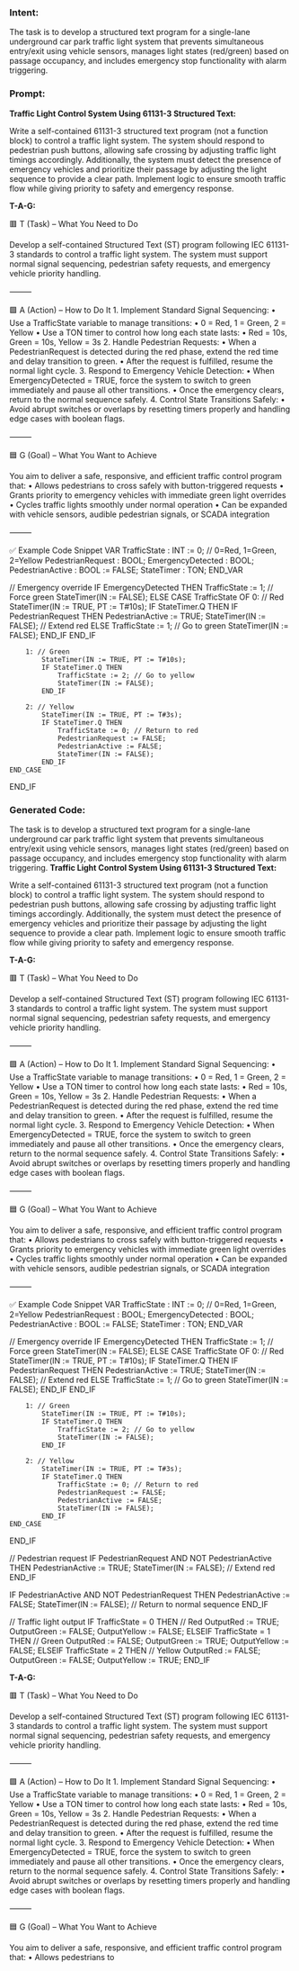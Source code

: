 ### Intent:
The task is to develop a structured text program for a single-lane underground car park traffic light system that prevents simultaneous entry/exit using vehicle sensors, manages light states (red/green) based on passage occupancy, and includes emergency stop functionality with alarm triggering.

### Prompt:
**Traffic Light Control System Using 61131-3 Structured Text:**

Write a self-contained 61131-3 structured text program (not a function block) to control a traffic light system. The system should respond to pedestrian push buttons, allowing safe crossing by adjusting traffic light timings accordingly. Additionally, the system must detect the presence of emergency vehicles and prioritize their passage by adjusting the light sequence to provide a clear path. Implement logic to ensure smooth traffic flow while giving priority to safety and emergency response.

**T-A-G:**

🟥 T (Task) – What You Need to Do

Develop a self-contained Structured Text (ST) program following IEC 61131-3 standards to control a traffic light system. The system must support normal signal sequencing, pedestrian safety requests, and emergency vehicle priority handling.

⸻

🟩 A (Action) – How to Do It
	1.	Implement Standard Signal Sequencing:
	•	Use a TrafficState variable to manage transitions:
	•	0 = Red, 1 = Green, 2 = Yellow
	•	Use a TON timer to control how long each state lasts:
	•	Red = 10s, Green = 10s, Yellow = 3s
	2.	Handle Pedestrian Requests:
	•	When a PedestrianRequest is detected during the red phase, extend the red time and delay transition to green.
	•	After the request is fulfilled, resume the normal light cycle.
	3.	Respond to Emergency Vehicle Detection:
	•	When EmergencyDetected = TRUE, force the system to switch to green immediately and pause all other transitions.
	•	Once the emergency clears, return to the normal sequence safely.
	4.	Control State Transitions Safely:
	•	Avoid abrupt switches or overlaps by resetting timers properly and handling edge cases with boolean flags.

⸻

🟦 G (Goal) – What You Want to Achieve

You aim to deliver a safe, responsive, and efficient traffic control program that:
	•	Allows pedestrians to cross safely with button-triggered requests
	•	Grants priority to emergency vehicles with immediate green light overrides
	•	Cycles traffic lights smoothly under normal operation
	•	Can be expanded with vehicle sensors, audible pedestrian signals, or SCADA integration

⸻

✅ Example Code Snippet
VAR
    TrafficState : INT := 0; // 0=Red, 1=Green, 2=Yellow
    PedestrianRequest : BOOL;
    EmergencyDetected : BOOL;
    PedestrianActive : BOOL := FALSE;
    StateTimer : TON;
END_VAR

// Emergency override
IF EmergencyDetected THEN
    TrafficState := 1; // Force green
    StateTimer(IN := FALSE);
ELSE
    CASE TrafficState OF
        0: // Red
            StateTimer(IN := TRUE, PT := T#10s);
            IF StateTimer.Q THEN
                IF PedestrianRequest THEN
                    PedestrianActive := TRUE;
                    StateTimer(IN := FALSE); // Extend red
                ELSE
                    TrafficState := 1; // Go to green
                    StateTimer(IN := FALSE);
                END_IF
            END_IF

        1: // Green
            StateTimer(IN := TRUE, PT := T#10s);
            IF StateTimer.Q THEN
                TrafficState := 2; // Go to yellow
                StateTimer(IN := FALSE);
            END_IF

        2: // Yellow
            StateTimer(IN := TRUE, PT := T#3s);
            IF StateTimer.Q THEN
                TrafficState := 0; // Return to red
                PedestrianRequest := FALSE;
                PedestrianActive := FALSE;
                StateTimer(IN := FALSE);
            END_IF
    END_CASE
END_IF

### Generated Code:
The task is to develop a structured text program for a single-lane underground car park traffic light system that prevents simultaneous entry/exit using vehicle sensors, manages light states (red/green) based on passage occupancy, and includes emergency stop functionality with alarm triggering.
**Traffic Light Control System Using 61131-3 Structured Text:**

Write a self-contained 61131-3 structured text program (not a function block) to control a traffic light system. The system should respond to pedestrian push buttons, allowing safe crossing by adjusting traffic light timings accordingly. Additionally, the system must detect the presence of emergency vehicles and prioritize their passage by adjusting the light sequence to provide a clear path. Implement logic to ensure smooth traffic flow while giving priority to safety and emergency response.

**T-A-G:**

🟥 T (Task) – What You Need to Do

Develop a self-contained Structured Text (ST) program following IEC 61131-3 standards to control a traffic light system. The system must support normal signal sequencing, pedestrian safety requests, and emergency vehicle priority handling.

⸻

🟩 A (Action) – How to Do It
	1.	Implement Standard Signal Sequencing:
	•	Use a TrafficState variable to manage transitions:
	•	0 = Red, 1 = Green, 2 = Yellow
	•	Use a TON timer to control how long each state lasts:
	•	Red = 10s, Green = 10s, Yellow = 3s
	2.	Handle Pedestrian Requests:
	•	When a PedestrianRequest is detected during the red phase, extend the red time and delay transition to green.
	•	After the request is fulfilled, resume the normal light cycle.
	3.	Respond to Emergency Vehicle Detection:
	•	When EmergencyDetected = TRUE, force the system to switch to green immediately and pause all other transitions.
	•	Once the emergency clears, return to the normal sequence safely.
	4.	Control State Transitions Safely:
	•	Avoid abrupt switches or overlaps by resetting timers properly and handling edge cases with boolean flags.

⸻

🟦 G (Goal) – What You Want to Achieve

You aim to deliver a safe, responsive, and efficient traffic control program that:
	•	Allows pedestrians to cross safely with button-triggered requests
	•	Grants priority to emergency vehicles with immediate green light overrides
	•	Cycles traffic lights smoothly under normal operation
	•	Can be expanded with vehicle sensors, audible pedestrian signals, or SCADA integration

⸻

✅ Example Code Snippet
VAR
    TrafficState : INT := 0; // 0=Red, 1=Green, 2=Yellow
    PedestrianRequest : BOOL;
    EmergencyDetected : BOOL;
    PedestrianActive : BOOL := FALSE;
    StateTimer : TON;
END_VAR

// Emergency override
IF EmergencyDetected THEN
    TrafficState := 1; // Force green
    StateTimer(IN := FALSE);
ELSE
    CASE TrafficState OF
        0: // Red
            StateTimer(IN := TRUE, PT := T#10s);
            IF StateTimer.Q THEN
                IF PedestrianRequest THEN
                    PedestrianActive := TRUE;
                    StateTimer(IN := FALSE); // Extend red
                ELSE
                    TrafficState := 1; // Go to green
                    StateTimer(IN := FALSE);
                END_IF
            END_IF

        1: // Green
            StateTimer(IN := TRUE, PT := T#10s);
            IF StateTimer.Q THEN
                TrafficState := 2; // Go to yellow
                StateTimer(IN := FALSE);
            END_IF

        2: // Yellow
            StateTimer(IN := TRUE, PT := T#3s);
            IF StateTimer.Q THEN
                TrafficState := 0; // Return to red
                PedestrianRequest := FALSE;
                PedestrianActive := FALSE;
                StateTimer(IN := FALSE);
            END_IF
    END_CASE
END_IF

// Pedestrian request
IF PedestrianRequest AND NOT PedestrianActive THEN
    PedestrianActive := TRUE;
    StateTimer(IN := FALSE); // Extend red
END_IF

IF PedestrianActive AND NOT PedestrianRequest THEN
    PedestrianActive := FALSE;
    StateTimer(IN := FALSE); // Return to normal sequence
END_IF

// Traffic light output
IF TrafficState = 0 THEN
    // Red
    OutputRed := TRUE;
    OutputGreen := FALSE;
    OutputYellow := FALSE;
ELSEIF TrafficState = 1 THEN
    // Green
    OutputRed := FALSE;
    OutputGreen := TRUE;
    OutputYellow := FALSE;
ELSEIF TrafficState = 2 THEN
    // Yellow
    OutputRed := FALSE;
    OutputGreen := FALSE;
    OutputYellow := TRUE;
END_IF

**T-A-G:**

🟥 T (Task) – What You Need to Do

Develop a self-contained Structured Text (ST) program following IEC 61131-3 standards to control a traffic light system. The system must support normal signal sequencing, pedestrian safety requests, and emergency vehicle priority handling.

⸻

🟩 A (Action) – How to Do It
	1.	Implement Standard Signal Sequencing:
	•	Use a TrafficState variable to manage transitions:
	•	0 = Red, 1 = Green, 2 = Yellow
	•	Use a TON timer to control how long each state lasts:
	•	Red = 10s, Green = 10s, Yellow = 3s
	2.	Handle Pedestrian Requests:
	•	When a PedestrianRequest is detected during the red phase, extend the red time and delay transition to green.
	•	After the request is fulfilled, resume the normal light cycle.
	3.	Respond to Emergency Vehicle Detection:
	•	When EmergencyDetected = TRUE, force the system to switch to green immediately and pause all other transitions.
	•	Once the emergency clears, return to the normal sequence safely.
	4.	Control State Transitions Safely:
	•	Avoid abrupt switches or overlaps by resetting timers properly and handling edge cases with boolean flags.

⸻

🟦 G (Goal) – What You Want to Achieve

You aim to deliver a safe, responsive, and efficient traffic control program that:
	•	Allows pedestrians to

